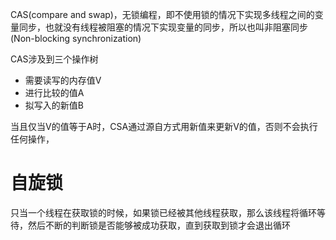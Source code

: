 CAS(compare and swap)，无锁编程，即不使用锁的情况下实现多线程之间的变量同步，也就没有线程被阻塞的情况下实现变量的同步，所以也叫非阻塞同步(Non-blocking synchronization)

CAS涉及到三个操作树
- 需要读写的内存值V
- 进行比较的值A
- 拟写入的新值B

当且仅当V的值等于A时，CSA通过源自方式用新值来更新V的值，否则不会执行任何操作，

# 自旋锁
只当一个线程在获取锁的时候，如果锁已经被其他线程获取，那么该线程将循环等待，然后不断的判断锁是否能够被成功获取，直到获取到锁才会退出循环



